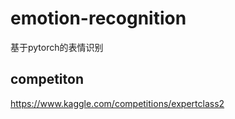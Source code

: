 # emotion-recognition

基于pytorch的表情识别

## competiton

https://www.kaggle.com/competitions/expertclass2



